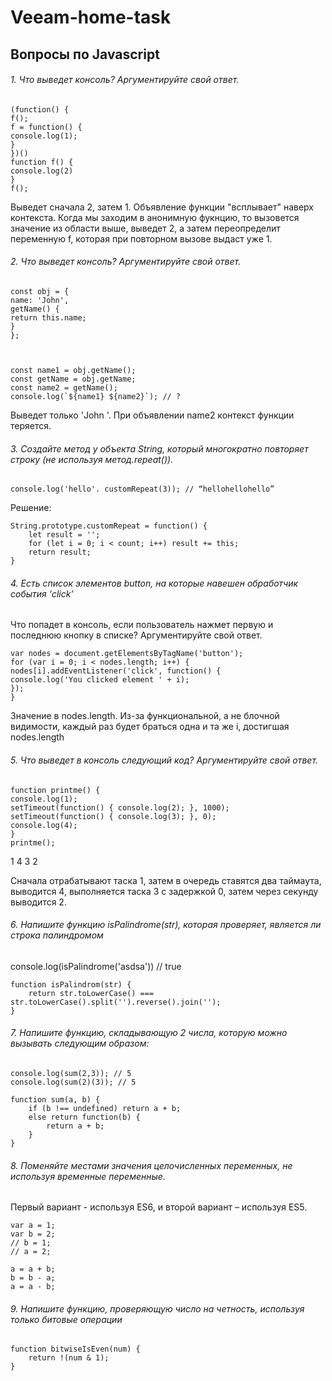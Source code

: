 # Veeam-home-task

## Вопросы по Javascript

###### 1. Что выведет консоль? Аргументируйте свой ответ.

```
(function() {
f();
f = function() {
console.log(1);
}
})()
function f() {
console.log(2)
}
f();
```

Выведет сначала 2, затем 1.
Объявление функции "всплывает" наверх контекста. Когда мы заходим в анонимную фукнцию, то вызовется значение из области выше, выведет 2, а затем переопределит переменную f, которая при повторном вызове выдаст уже 1.

###### 2. Что выведет консоль? Аргументируйте свой ответ.

```
const obj = {
name: 'John',
getName() {
return this.name;
}
};



const name1 = obj.getName();
const getName = obj.getName;
const name2 = getName();
console.log(`${name1} ${name2}`); // ?
```

Выведет только 'John '. При объявлении name2 контекст функции теряется.

###### 3. Создайте метод у объекта String, который многократно повторяет строку (не используя метод.repeat()).
```
console.log('hello'. customRepeat(3)); // “hellohellohello”
```

Решение:

```
String.prototype.customRepeat = function() {
    let result = '';
    for (let i = 0; i < count; i++) result += this;
    return result;
}
```

###### 4. Есть список элементов button, на которые навешен обработчик события ‘click’
Что попадет в консоль, если пользователь нажмет первую и последнюю кнопку в списке?
Аргументируйте свой ответ.
```
var nodes = document.getElementsByTagName('button');
for (var i = 0; i < nodes.length; i++) {
nodes[i].addEventListener('click', function() {
console.log('You clicked element ' + i);
});
}
```

Значение в nodes.length. Из-за функциональной, а не блочной видимости, каждый раз будет браться одна и та же i, достигшая nodes.length


###### 5. Что выведет в консоль следующий код? Аргументируйте свой ответ.
```
function printme() {
console.log(1);
setTimeout(function() { console.log(2); }, 1000);
setTimeout(function() { console.log(3); }, 0);
console.log(4);
}
printme();
```

1
4
3
2

Сначала отрабатывают таска 1, затем в очередь ставятся два таймаута, выводится 4, выполняется таска 3 с задержкой 0, затем через секунду выводится 2.

###### 6. Напишите функцию isPalindrome(str), которая проверяет, является ли строка палиндромом
console.log(isPalindrome('asdsa')) // true

```
function isPalindrom(str) {
    return str.toLowerCase() === str.toLowerCase().split('').reverse().join('');
}
```

###### 7. Напишите функцию, складывающую 2 числа, которую можно вызывать следующим образом:
```
console.log(sum(2,3)); // 5
console.log(sum(2)(3)); // 5
```

```
function sum(a, b) {
    if (b !== undefined) return a + b;
    else return function(b) {
        return a + b;
    }
}
```

###### 8. Поменяйте местами значения целочисленных переменных, не используя временные переменные.
Первый вариант - используя ES6, и второй вариант – используя ES5.
```
var a = 1;
var b = 2;
// b = 1;
// a = 2;
```

```
a = a + b;
b = b - a;
a = a - b;
```

###### 9. Напишите функцию, проверяющую число на четность, используя только битовые операции

```
function bitwiseIsEven(num) {
    return !(num & 1);
}
```
